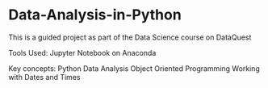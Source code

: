 # Data-Analysis-in-Python

This is a guided project as part of the Data Science course on DataQuest

Tools Used:
  Jupyter Notebook on Anaconda
  
Key concepts:
  Python Data Analysis
  Object Oriented Programming
  Working with Dates and Times
 
